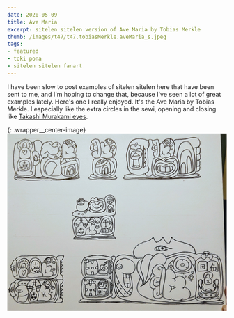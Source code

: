 ```yaml
---
date: 2020-05-09
title: Ave Maria
excerpt: sitelen sitelen version of Ave Maria by Tobias Merkle
thumb: /images/t47/t47.tobiasMerkle.aveMaria_s.jpeg
tags:
- featured
- toki pona
- sitelen sitelen fanart
---
```



I have been slow to post examples of sitelen sitelen here that have been sent to me, and I'm hoping to change that, because I've seen a lot of great examples lately.  Here's one I really enjoyed.  It's the Ave Maria by Tobias Merkle. I especially like the extra circles in the sewi, opening and closing like [Takashi Murakami eyes](https://www.artsy.net/collection/takashi-murakami-jellyfish-eyes).

{: .wrapper__center-image}
![ave maria](/images/t47/t47.tobiasMerkle.aveMaria_l.jpeg)
